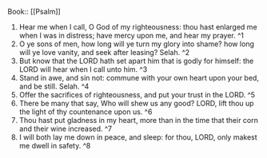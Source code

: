  Book:: [[Psalm]]
 1. Hear me when I call, O God of my righteousness: thou hast enlarged me when I was in distress; have mercy upon me, and hear my prayer. ^1
 2. O ye sons of men, how long will ye turn my glory into shame? how long will ye love vanity, and seek after leasing? Selah. ^2
 3. But know that the LORD hath set apart him that is godly for himself: the LORD will hear when I call unto him. ^3
 4. Stand in awe, and sin not: commune with your own heart upon your bed, and be still. Selah. ^4
 5. Offer the sacrifices of righteousness, and put your trust in the LORD. ^5
 6. There be many that say, Who will shew us any good? LORD, lift thou up the light of thy countenance upon us. ^6
 7. Thou hast put gladness in my heart, more than in the time that their corn and their wine increased. ^7
 8. I will both lay me down in peace, and sleep: for thou, LORD, only makest me dwell in safety. ^8
